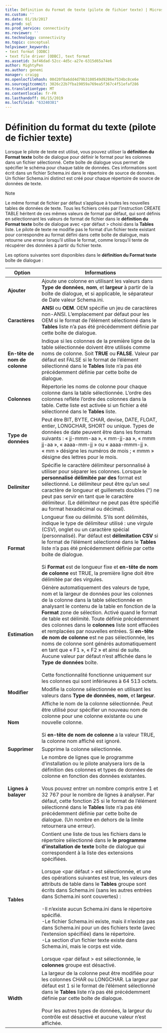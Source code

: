 ```yaml
---
title: Définition du Format de texte (pilote de fichier texte) | Microsoft Docs
ms.custom: ''
ms.date: 01/19/2017
ms.prod: sql
ms.prod_service: connectivity
ms.reviewer: ''
ms.technology: connectivity
ms.topic: conceptual
helpviewer_keywords:
- text format [ODBC]
- text file driver [ODBC], text format
ms.assetid: 3af46dad-52cc-4d5c-a27e-6315d65a74e6
author: MightyPen
ms.author: genemi
manager: craigg
ms.openlocfilehash: 00d20f8a6dd4d79b3100549d9286e7534bc8ce6e
ms.sourcegitcommit: 3026c22b7fba19059a769ea5f367c4f51efaf286
ms.translationtype: MT
ms.contentlocale: fr-FR
ms.lasthandoff: 06/15/2019
ms.locfileid: "63240381"
---
```

# <a name="defining-text-format-text-file-driver"></a>Définition du format du texte (pilote de fichier texte)
Lorsque le pilote de texte est utilisé, vous pouvez utiliser la **définition du Format texte** boîte de dialogue pour définir le format pour les colonnes dans un fichier sélectionné. Cette boîte de dialogue vous permet de spécifier le schéma pour chaque table de données. Ces informations sont écrit dans un fichier Schema.ini dans le répertoire de source de données. Un fichier Schema.ini distinct est créé pour chaque répertoire de source de données de texte.  
  
> [!NOTE]  
>  Le même format de fichier par défaut s’applique à toutes les nouvelles tables de données de texte. Tous les fichiers créés par l’instruction CREATE TABLE héritent de ces mêmes valeurs de format par défaut, qui sont définis en sélectionnant les valeurs de format de fichier dans le **définition du Format texte** boîte de dialogue avec \<par défaut > choisi dans la **Tables** liste. Le pilote de texte ne modifie pas le format d’un fichier texte existant pour correspondre au format défini dans cette boîte de dialogue, mais retourne une erreur lorsqu’il utilise le format, comme lorsqu’il tente de récupérer des données à partir du fichier texte.  
  
 Les options suivantes sont disponibles dans le **définition du Format texte** boîte de dialogue :  
  
|Option|Informations|  
|------------|-----------------|  
|**Ajouter**|Ajoute une colonne en utilisant les valeurs dans **Type de données**, **nom**, et **largeur** à partir de la boîte de dialogue, et si applicable, le séparateur de Date valeur Schema.ini.|  
|**Caractères**|**ANSI** ou **OEM**. OEM spécifie un jeu de caractères non-ANSI. L’emplacement par défaut pour les OEM si le format de l’élément sélectionné dans le **Tables** liste n’a pas été précédemment définie par cette boîte de dialogue.|  
|**En-tête de nom de colonne**|Indique si les colonnes de la première ligne de la table sélectionnée doivent être utilisés comme noms de colonne. Soit **TRUE** ou **FALSE**. Valeur par défaut est FALSE si le format de l’élément sélectionné dans le **Tables** liste n’a pas été précédemment définie par cette boîte de dialogue.|  
|**Colonnes**|Répertorie les noms de colonne pour chaque colonne dans la table sélectionnée. L’ordre des colonnes reflète l’ordre des colonnes dans la table. Cette liste est activée si un fichier a été sélectionné dans le **Tables** liste.|  
|**Type de données**|Peut être BIT, BYTE, CHAR, devise, DATE, FLOAT, entier, LONGCHAR, SHORT ou unique. Types de données de date peuvent être dans les formats suivants : « jj-mmm-aa », « mm-jj-aa », « mmm jj-aa », « aaaa-mm-jj » ou « aaaa-mmm-jj ». « mm » désigne les numéros de mois ; « mmm » désigne des lettres pour le mois.|  
|**Delimiter**|Spécifie le caractère délimiteur personnalisé à utiliser pour séparer les colonnes. Lorsque le **personnalisé délimitée par des** format est sélectionné. Le délimiteur peut être qu’un seul caractère de longueur et guillemets doubles (") ne peut pas servir en tant que le caractère délimiteur. (Le délimiteur ne peut pas être spécifié au format hexadécimal ou décimal).|  
|**Format**|Longueur fixe ou délimité. S’ils sont délimités, indique le type de délimiteur utilisé : une virgule (CSV), onglet ou un caractère spécial (personnalisé). Par défaut est **délimitation CSV** si le format de l’élément sélectionné dans le **Tables** liste n’a pas été précédemment définie par cette boîte de dialogue.<br /><br /> Si **Format** est de longueur fixe et **en-tête de nom de colonne** est TRUE, la première ligne doit être délimitée par des virgules.|  
|**Estimation**|Génère automatiquement des valeurs de type, nom et la largeur de données pour les colonnes de la colonne dans la table sélectionnée en analysant le contenu de la table en fonction de la **Format** zone de sélection. Activé quand le format de table est délimité. Toute définie précédemment des colonnes dans le **colonnes** liste sont effacées et remplacées par nouvelles entrées. Si **en-tête de nom de colonne** est ne pas sélectionnée, les noms de colonne sont générés automatiquement en tant que « F1 », « F2 » et ainsi de suite. Aucune valeur par défaut n’est affichée dans le **Type de données** boîte.<br /><br /> Cette fonctionnalité fonctionne uniquement sur les colonnes qui sont inférieures à 64 513 octets.|  
|**Modifier**|Modifie la colonne sélectionnée en utilisant les valeurs dans **Type de données**, **nom**, et **largeur**.|  
|**Nom**|Affiche le nom de la colonne sélectionnée. Peut être utilisé pour spécifier un nouveau nom de colonne pour une colonne existante ou une nouvelle colonne.<br /><br /> Si **en-tête de nom de colonne** a la valeur TRUE, la colonne nom affiché est ignoré.|  
|**Supprimer**|Supprime la colonne sélectionnée.|  
|**Lignes à balayer**|Le nombre de lignes que le programme d’installation ou le pilote analysera lors de la définition des colonnes et types de données de colonne en fonction des données existantes.<br /><br /> Vous pouvez entrer un nombre compris entre 1 et 32 767 pour le nombre de lignes à analyser. Par défaut, cette fonction 25 si le format de l’élément sélectionné dans le **Tables** liste n’a pas été précédemment définie par cette boîte de dialogue. (Un nombre en dehors de la limite retournera une erreur).|  
|**Tables**|Contient une liste de tous les fichiers dans le répertoire sélectionné dans le **le programme d’installation de texte** boîte de dialogue qui correspondent à la liste des extensions spécifiées.<br /><br /> Lorsque \<par défaut > est sélectionnée, et une des opérations suivantes est true, les valeurs des attributs de table dans le **Tables** groupe sont écrits dans Schema.ini (sans les autres entrées dans Schema.ini sont couvertes) :<br /><br /> -Il n’existe aucun Schema.ini dans le répertoire spécifié.<br />-Le fichier Schema.ini existe, mais il n’existe pas dans Schema.ini pour un des fichiers texte (avec l’extension spécifiée) dans le répertoire.<br />-La section d’un fichier texte existe dans Schema.ini, mais le corps est vide.<br /><br /> Lorsque \<par défaut > est sélectionnée, le **colonnes** groupe est désactivé.|  
|**Width**|La largeur de la colonne peut être modifiée pour les colonnes CHAR ou LONGCHAR. La largeur par défaut est 1 si le format de l’élément sélectionné dans le **Tables** liste n’a pas été précédemment définie par cette boîte de dialogue.<br /><br /> Pour les autres types de données, la largeur du contrôle est désactivé et aucune valeur n’est affichée.|
